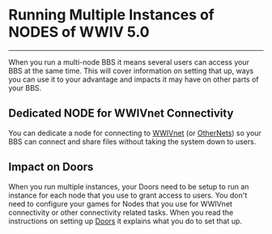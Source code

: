 # Running Multiple Instances of NODES of WWIV 5.0
***

When you run a multi-node BBS it means several users can access your BBS at the same time.
This will cover information on setting that up, ways you can use it to your advantage and 
impacts it may have on other parts of your BBS.

## Dedicated NODE for WWIVnet Connectivity
You can dedicate a node for connecting to [WWIVnet](wwivnet.md) (or [OtherNets](other_nets.md)) so your BBS can connect and 
share files without taking the system down to users.

## Impact on Doors
When you run multiple instances, your Doors need to be setup to run an instance for each node 
that you use to grant access to users. You don't need to configure your games for Nodes that 
you use for WWIVnet connectivity or other connectivity related tasks. When you read the 
instructions on setting up [Doors](doors.md) it explains what you do to set that up.
